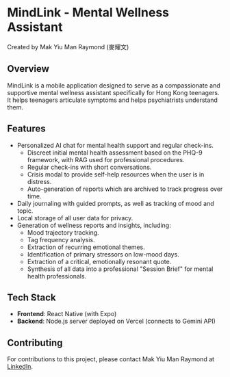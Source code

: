 # MindLink - Mental Wellness Assistant

Created by Mak Yiu Man Raymond (麥耀文)

## Overview

MindLink is a mobile application designed to serve as a compassionate and supportive mental wellness assistant specifically for Hong Kong teenagers. It helps teenagers articulate symptoms and helps psychiatrists understand them.

## Features

- Personalized AI chat for mental health support and regular check-ins.
  - Discreet initial mental health assessment based on the PHQ-9 framework, with RAG used for professional procedures.
  - Regular check-ins with short conversations.
  - Crisis modal to provide self-help resources when the user is in distress.
  - Auto-generation of reports which are archived to track progress over time.
- Daily journaling with guided prompts, as well as tracking of mood and topic.
- Local storage of all user data for privacy.
- Generation of wellness reports and insights, including:
  - Mood trajectory tracking.
  - Tag frequency analysis.
  - Extraction of recurring emotional themes.
  - Identification of primary stressors on low-mood days.
  - Extraction of a critical, emotionally resonant quote.
  - Synthesis of all data into a professional "Session Brief" for mental health professionals.

## Tech Stack

- **Frontend**: React Native (with Expo)
- **Backend**: Node.js server deployed on Vercel (connects to Gemini API)

## Contributing

For contributions to this project, please contact Mak Yiu Man Raymond at [LinkedIn](https://www.linkedin.com/in/raymondymmak).
